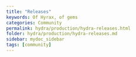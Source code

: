 ```yaml
---
title: "Releases"
keywords: Of Hyrax, of gems
categories: Community
permalink: hydra/production/hydra-releases.html
folder: hydra/production/hydra-releases.md
sidebar: mydoc_sidebar
tags: [community]
---
```

